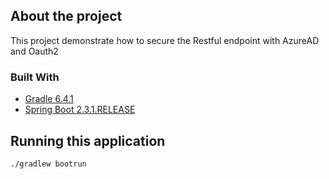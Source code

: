## About the project
This project demonstrate how to secure the Restful endpoint with AzureAD and Oauth2

### Built With
- [Gradle 6.4.1](https://docs.gradle.org/6.4.1/release-notes.html)
- [Spring Boot 2.3.1.RELEASE](https://spring.io/blog/2020/06/12/spring-boot-2-3-1-available-now)
## Running this application

`./gradlew bootrun`
